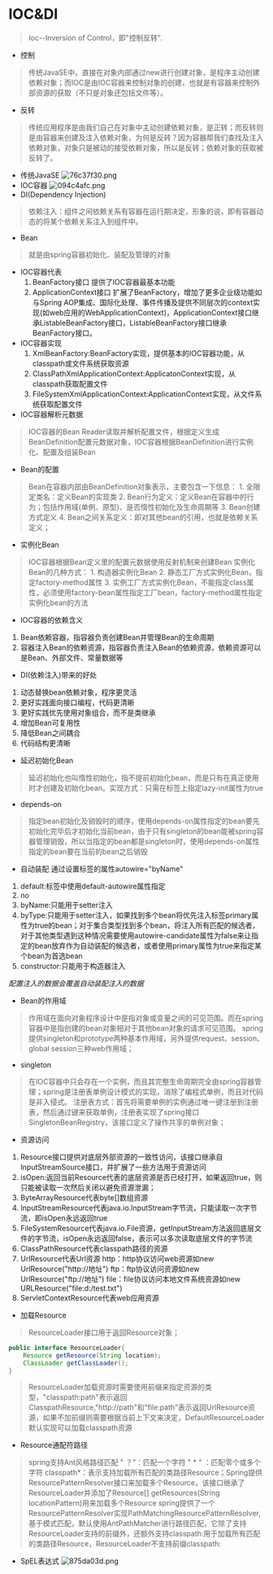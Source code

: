 # IOC&DI
> Ioc--Inversion of Control，即"控制反转".
- 控制
> 传统JavaSE中，直接在对象内部通过new进行创建对象，是程序主动创建依赖对象；而IOC是由IOC容器来控制对象的创建，也就是有容器来控制外部资源的获取（不只是对象还包括文件等）。
- 反转
> 传统应用程序是由我们自己在对象中主动创建依赖对象，是正转；而反转则是由容器来创建及注入依赖对象，为何是反转？因为容器帮我们查找及注入依赖对象，对象只是被动的接受依赖对象，所以是反转；依赖对象的获取被反转了。

- 传统JavaSE
![76c37f30.png](:storage/04fc9ff9-0442-4c12-b585-bf742f0ab7c4/76c37f30.png)
- IOC容器
![094c4afc.png](:storage/04fc9ff9-0442-4c12-b585-bf742f0ab7c4/094c4afc.png)
- DI(Dependency Injection)
> 依赖注入：组件之间依赖关系有容器在运行期决定，形象的说，即有容器动态的将某个依赖关系注入到组件中。
- Bean
> 就是由spring容器初始化、装配及管理的对象
- IOC容器代表
    1. BeanFactory接口 提供了IOC容器最基本功能
    2. ApplicationContext接口 扩展了BeanFactory，增加了更多企业级功能如与Spring AOP集成、国际化处理、事件传播及提供不同层次的context实现(如web应用的WebApplicationContext)，ApplicationContext接口继承ListableBeanFactory接口，ListableBeanFactory接口继承BeanFactory接口。
- IOC容器实现
    1. XmlBeanFactory:BeanFactory实现，提供基本的IOC容器功能，从classpath或文件系统获取资源
    2. ClassPathXmlApplicationContext:ApplicatonContext实现，从classpath获取配置文件
    3. FileSystemXmlApplicationContext:ApplicationContext实现，从文件系统获取配置文件
- IOC容器解析元数据
> IOC容器的Bean Reader读取并解析配置文件，根据定义生成BeanDefinition配置元数据对象，IOC容器根据BeanDefinition进行实例化、配置及组装Bean
- Bean的配置
> Bean在容器内部由BeanDefinition对象表示，主要包含一下信息：
    1. 全限定类名：定义Bean的实现类
    2. Bean行为定义：定义Bean在容器中的行为；包括作用域(单例、原型)、是否惰性初始化及生命周期等
    3. Bean创建方式定义
    4. Bean之间关系定义：即对其他bean的引用，也就是依赖关系定义；
- 实例化Bean
> IOC容器根据Bean定义里的配置元数据使用反射机制来创建Bean
实例化Bean的几种方式：
    1. 构造器实例化Bean
    2. 静态工厂方式实例化Bean，指定factory-method属性
    3. 实例工厂方式实例化Bean，不能指定class属性，必须使用factory-bean属性指定工厂bean，factory-method属性指定实例化bean的方法
- IOC容器的依赖含义
1. Bean依赖容器，指容器负责创建Bean并管理Bean的生命周期
2. 容器注入Bean的依赖资源，指容器负责注入Bean的依赖资源，依赖资源可以是Bean、外部文件、常量数据等
- DI(依赖注入)带来的好处
1. 动态替换bean依赖对象，程序更灵活
2. 更好实践面向接口编程，代码更清晰
3. 更好实践优先使用对象组合，而不是类继承
4. 增加Bean可复用性
5. 降低Bean之间耦合
6. 代码结构更清晰
- 延迟初始化Bean
> 延迟初始化也叫惰性初始化，指不提前初始化bean，而是只有在真正使用时才创建及初始化bean。实现方式：只需在<bean>标签上指定lazy-init属性为true
- depends-on
> 指定bean初始化及销毁时的顺序，使用depends-on属性指定的bean要先初始化完毕后才初始化当前bean，由于只有singleton的bean能被spring容器管理销毁，所以当指定的bean都是singleton时，使用depends-on属性指定的bean要在当前的bean之后销毁
- 自动装配 通过设置<bean>标签的属性autowire="byName"
1. default:<beans>标签中使用default-autowire属性指定
2. no
3. byName:只能用于setter注入
4. byType:只能用于setter注入，如果找到多个bean将优先注入<bean>标签primary属性为true的bean；对于集合类型找到多个bean，将注入所有匹配的候选者，对于其他类型遇到这种情况需要使用autowire-candidate属性为false来让指定的bean放弃作为自动装配的候选者，或者使用primary属性为true来指定某个bean为首选bean
5. constructor:只能用于构造器注入

*配置注入的数据会覆盖自动装配注入的数据*

- Bean的作用域
> 作用域在面向对象程序设计中是指对象或变量之间的可见范围。而在spring容器中是指创建的bean对象相对于其他bean对象的请求可见范围。
> spring提供singleton和prototype两种基本作用域，另外提供request、session、global session三种web作用域；
- singleton
> 在IOC容器中只会存在一个实例，而且其完整生命周期完全由spring容器管理；spring是注册表单例设计模式的实现，消除了编程式单例，而且对代码是非入侵式。
> 注册表方式：首先将需要单例的实例通过唯一键注册到注册表，然后通过键来获取单例，注册表实现了spring接口SingletonBeanRegistry，该接口定义了操作共享的单例对象；
- 资源访问
1. Resource接口提供对底层外部资源的一致性访问，该接口继承自InputStreamSource接口，并扩展了一些方法用于资源访问
2. isOpen:返回当前Resource代表的底层资源是否已经打开，如果返回true，则只能被读取一次然后关闭以避免资源泄漏；
3. ByteArrayResource代表byte[]数组资源
4. InputStreamResource代表java.io.InputStream字节流，只能读取一次字节流，即isOpen永远返回true
5. FileSystemResource代表java.io.File资源，getInputStream方法返回底层文件的字节流，isOpen永远返回false，表示可以多次读取底层文件的字节流
6. ClassPathResource代表classpath路径的资源
7. UrlResource代表Url资源
    http：http协议访问web资源如new UrlResource("http://地址")
    ftp：ftp协议访问资源如new UrlResource("ftp://地址")
    file：file协议访问本地文件系统资源如new URLResource("file:d:/test.txt")
8. ServletContextResource代表web应用资源
- 加载Resource
> ResourceLoader接口用于返回Resource对象；
```java
public interface ResourceLoader{
    Resource getResource(String location);
    ClassLoader getClassLoader();
}
```
> ResourceLoader加载资源时需要使用前缀来指定资源的类型，"classpath:path"表示返回ClasspathResource,"http://path"和"file:path"表示返回UrlResource资源，如果不加前缀则需要根据当前上下文来决定，DefaultResourceLoader默认实现可以加载classpath资源
- Resource通配符路径
> spring支持Ant风格路径匹配
> " ？"：匹配一个字符
> " * " ：匹配零个或多个字符
> classpath*：表示支持加载所有匹配的类路径Resource；Spring提供ResourcePatternResolver接口来加载多个Resource，该接口继承了ResourceLoader并添加了Resource[] getResources(String locationPattern)用来加载多个Resource
> spring提供了一个ResourcePatternResolver实现PathMatchingResourcePatternResolver,基于模式匹配，默认使用AntPathMatcher进行路径匹配，它除了支持ResourceLoader支持的前缀外，还额外支持classpath:用于加载所有匹配的类路径Resource，ResourceLoader不支持前缀classpath:
- SpEL表达式
![875da03d.png](:storage/04fc9ff9-0442-4c12-b585-bf742f0ab7c4/875da03d.png)

